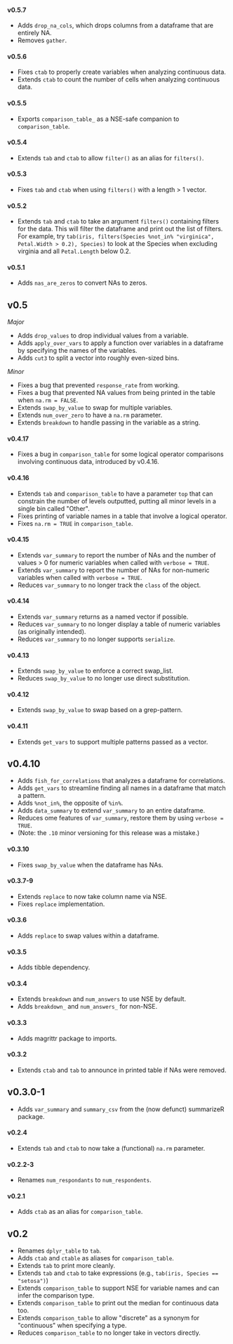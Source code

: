 #### v0.5.7

* Adds `drop_na_cols`, which drops columns from a dataframe that are entirely NA.
* Removes `gather`.

#### v0.5.6

* Fixes `ctab` to properly create variables when analyzing continuous data.
* Extends `ctab` to count the number of cells when analyzing continuous data.

#### v0.5.5

* Exports `comparison_table_` as a NSE-safe companion to `comparison_table`.

#### v0.5.4

* Extends `tab` and `ctab` to allow `filter()` as an alias for `filters()`.

#### v0.5.3

* Fixes `tab` and `ctab` when using `filters()` with a length > 1 vector.

#### v0.5.2

* Extends `tab` and `ctab` to take an argument `filters()` containing filters for the data. This will filter the dataframe and print out the list of filters. For example, try `tab(iris, filters(Species %not_in% "virginica", Petal.Width > 0.2), Species)` to look at the Species when excluding virginia and all `Petal.Length` below 0.2.

#### v0.5.1

* Adds `nas_are_zeros` to convert NAs to zeros.

## v0.5

*Major*

* Adds `drop_values` to drop individual values from a variable.
* Adds `apply_over_vars` to apply a function over variables in a dataframe by specifying the names of the variables.
* Adds `cut3` to split a vector into roughly even-sized bins.

*Minor*

* Fixes a bug that prevented `response_rate` from working.
* Fixes a bug that prevented NA values from being printed in the table when `na.rm = FALSE`.
* Extends `swap_by_value` to swap for multiple variables.
* Extends `num_over_zero` to have a `na.rm` parameter.
* Extends `breakdown` to handle passing in the variable as a string.




#### v0.4.17

* Fixes a bug in `comparison_table` for some logical operator comparisons involving continuous data, introduced by v0.4.16.

#### v0.4.16

* Extends `tab` and `comparison_table` to have a parameter `top` that can constrain the number of levels outputted, putting all minor levels in a single bin called "Other".
* Fixes printing of variable names in a table that involve a logical operator.
* Fixes `na.rm = TRUE` in `comparison_table`.

#### v0.4.15

* Extends `var_summary` to report the number of NAs and the number of values > 0 for numeric variables when called with `verbose = TRUE`.
* Extends `var_summary` to report the number of NAs for non-numeric variables when called with `verbose = TRUE`.
* Reduces `var_summary` to no longer track the `class` of the object.

#### v0.4.14

* Extends `var_summary` returns as a named vector if possible.
* Reduces `var_summary` to no longer display a table of numeric variables (as originally intended).
* Reduces `var_summary` to no longer supports `serialize`.

#### v0.4.13

* Extends `swap_by_value` to enforce a correct swap_list.
* Reduces `swap_by_value` to no longer use direct substitution.

#### v0.4.12

* Extends `swap_by_value` to swap based on a grep-pattern.

#### v0.4.11

* Extends `get_vars` to support multiple patterns passed as a vector.

## v0.4.10

* Adds `fish_for_correlations` that analyzes a dataframe for correlations.
* Adds `get_vars` to streamline finding all names in a dataframe that match a pattern.
* Adds `%not_in%`, the opposite of `%in%`.
* Adds `data_summary` to extend `var_summary` to an entire dataframe.
* Reduces ome features of `var_summary`, restore them by using `verbose = TRUE`.
* (Note: the `.10` minor versioning for this release was a mistake.)




#### v0.3.10

* Fixes `swap_by_value` when the dataframe has NAs.

#### v0.3.7-9

* Extends `replace` to now take column name via NSE.
* Fixes `replace` implementation.

#### v0.3.6

* Adds `replace` to swap values within a dataframe.

#### v0.3.5

* Adds tibble dependency.

#### v0.3.4

* Extends `breakdown` and `num_answers` to use NSE by default.
* Adds `breakdown_` and `num_answers_` for non-NSE.

#### v0.3.3

* Adds magrittr package to imports.

#### v0.3.2

* Extends `ctab` and `tab` to announce in printed table if NAs were removed.

## v0.3.0-1

* Adds `var_summary` and `summary_csv` from the (now defunct) summarizeR package.




#### v0.2.4

* Extends `tab` and `ctab` to now take a (functional) `na.rm` parameter.

#### v0.2.2-3

* Renames `num_respondants` to `num_respondents`.

#### v0.2.1

* Adds `ctab` as an alias for  `comparison_table`.

## v0.2

* Renames `dplyr_table` to `tab`.
* Adds `ctab` and `ctable` as aliases for `comparison_table`.
* Extends `tab` to print more cleanly.
* Extends `tab` and `ctab` to take expressions (e.g., `tab(iris, Species == "setosa")`)
* Extends `comparison_table` to support NSE for variable names and can infer the comparison type.
* Extends `comparison_table` to print out the median for continuous data too.
* Extends `comparison_table` to allow "discrete" as a synonym for "continuous" when specifying a type.
* Reduces `comparison_table` to no longer take in vectors directly.
